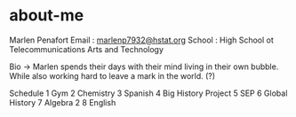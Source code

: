# about-me
Marlen Penafort
Email : marlenp7932@hstat.org
School : High School ot Telecommunications Arts and Technology

Bio -> Marlen spends their days with their mind living in their own bubble. While also working hard to leave a mark in the world. (?)

Schedule
1 Gym
2 Chemistry
3 Spanish
4 Big History Project
5 SEP
6 Global History 
7 Algebra 2
8 English 